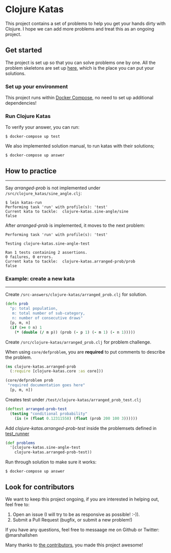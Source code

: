 # Clojure Katas

This project contains a set of problems to help you get your hands dirty
with Clojure. I hope we can add more problems and treat this as an
ongoing project.

## Get started
The project is set up so that you can solve problems one by one. All the
problem skeletons are set up [here](https://github.com/marshallshen/clojure-katas/tree/master/src/clojure_katas), which is the place you can put
your solutions.

### Set up your environment
This project runs within [Docker Compose](https://docs.docker.com/compose/), no need to set up additional dependencies!

### Run Clojure Katas

To verify your answer, you can run:


    $ docker-compose up test

We also implemented solution manual, to run katas with their solutions;


    $ docker-compose up answer


## How to practice
-----------------------------
Say *arranged-prob* is not implemented under `/src/clojure_katas/sine_angle.clj`:

    $ lein katas-run
    Performing task 'run' with profile(s): 'test'
    Current kata to tackle:  clojure-katas.sine-angle/sine
    false

After *arranged-prob* is implemented, it moves to the next problem:

    Performing task 'run' with profile(s): 'test'

    Testing clojure-katas.sine-angle-test

    Ran 1 tests containing 2 assertions.
    0 failures, 0 errors.
    Current kata to tackle:  clojure-katas.arranged-prob/prob
    false

### Example: create a new kata
-------------------------------------------------
Create `/src-answers/clojure-katas/arranged_prob.clj` for solution.

```clojure
(defn prob
  "p: total population,
   m: total number of sub-category,
   n: number of consecutive draws"
  [p, m, n]
  (if (>= 0 n) 1
    (* (double (/ m p)) (prob (- p 1) (- m 1) (- n 1)))))
```
Create `/src/clojure-katas/arranged_prob.clj` for problem challenge.

When using `core/defproblem`, you are **required** to put comments to
describe the problem.

```clojure
(ns clojure-katas.arranged-prob
  (:require [clojure-katas.core :as core]))

(core/defproblem prob
 "required documentation goes here"
  [p, m, n])
```

Creates test under `/test/clojure-katas/arranged_prob_test.clj`

```clojure
(deftest arranged-prob-test
  (testing "conditional probability"
    (is (= (float 0.12311558) (float (prob 200 100 3))))))
```

Add *clojure-katas.arranged-prob-test* inside the problemsets defined in [test_runner](https://github.com/marshallshen/clojure-katas/blob/master/test/clojure_katas/test_runner.clj)

```clojure
(def problems
  '[clojure-katas.sine-angle-test
    clojure-katas.arranged-prob-test))
```

Run through solution to make sure it works:

    $ docker-compose up answer

## Look for contributors
We want to keep this project ongoing, if you are interested in helping
out, feel free to:

  1. Open an issue (I will try to be as responsive as possible! :-)).
  2. Submit a Pull Request (bugfix, or submit a new problem!)

If you have any questions, feel free to messaage me on Github or Twitter: @marshallshen

Many thanks to [the contributors](https://github.com/marshallshen/clojure-katas/graphs/contributors), you made this project awesome!

